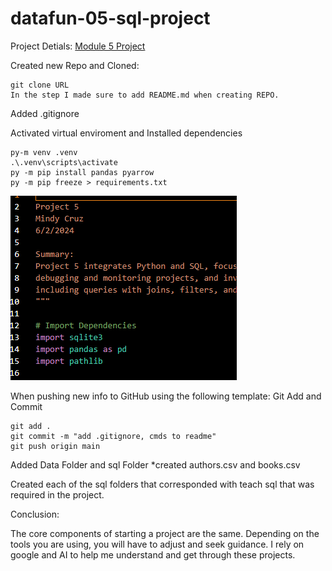 # datafun-05-sql-project
Project Detials:
[Module 5 Project ](https://github.com/denisecase/datafun-05-spec)


Created new Repo and Cloned:
```
git clone URL
In the step I made sure to add README.md when creating REPO.

```
Added .gitignore 

Activated virtual enviroment and Installed dependencies
```
py-m venv .venv
.\.venv\scripts\activate
py -m pip install pandas pyarrow
py -m pip freeze > requirements.txt
```
![alt text](image-1.png)

When pushing new info to GitHub using the following template:
Git Add and Commit
``` 
git add .
git commit -m "add .gitignore, cmds to readme"
git push origin main
```

Added Data Folder and sql Folder
*created authors.csv and books.csv

Created each of the sql folders that corresponded with teach sql that was required in the project.

Conclusion:

The core components of starting a project are the same. Depending on the tools you are using, you will have to adjust and seek guidance. I rely on google and AI to help me understand and get through these projects.












